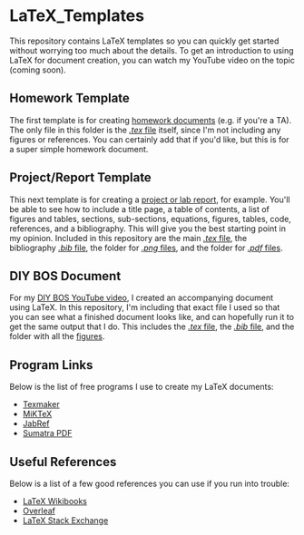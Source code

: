 # LaTeX_Templates

This repository contains LaTeX templates so you can quickly get started without worrying too much about the details.  To get an introduction to using LaTeX for document creation, you can watch my YouTube video on the topic (coming soon).

## Homework Template

The first template is for creating [homework documents](./Template_Homework/) (e.g. if you're a TA).  The only file in this folder is the [_.tex_ file](./Template_Homework/Homework_Template.tex) itself, since I'm not including any figures or references.  You can certainly add that if you'd like, but this is for a super simple homework document.

## Project/Report Template

This next template is for creating a [project or lab report](./Template_Project/), for example.  You'll be able to see how to include a title page, a table of contents, a list of figures and tables, sections, sub-sections, equations, figures, tables, code, references, and a bibliography.  This will give you the best starting point in my opinion.  Included in this repository are the main [_.tex_ file](./Template_Project/Project_Template.tex), the bibliography [_.bib_ file](./Template_Project/JTE_Bib.bib), the folder for [_.png_ files](./Template_Project/Figures_PNG/), and the folder for [_.pdf_ files](./Template_Project/Figures_PDF/).

## DIY BOS Document

For my [DIY BOS YouTube video](https://www.youtube.com/watch?v=VCUN59x0LF4), I created an accompanying document using LaTeX.  In this repository, I'm including that exact file I used so that you can see what a finished document looks like, and can hopefully run it to get the same output that I do.  This includes the [_.tex_ file](./DIY_BOS_Document/DIY_BOS.tex), the [_.bib_ file](./DIY_BOS_Document/DIY_BOS.bib), and the folder with all the [figures](./DIY_BOS_Document/Figures/).

## Program Links

Below is the list of free programs I use to create my LaTeX documents:

- [Texmaker](https://www.xm1math.net/texmaker/)
- [MiKTeX](https://miktex.org/)
- [JabRef](https://www.jabref.org/)
- [Sumatra PDF](https://www.sumatrapdfreader.org/free-pdf-reader.html)

## Useful References

Below is a list of a few good references you can use if you run into trouble:

- [LaTeX Wikibooks](https://en.wikibooks.org/wiki/LaTeX)
- [Overleaf](https://www.overleaf.com/learn)
- [LaTeX Stack Exchange](https://tex.stackexchange.com/)

